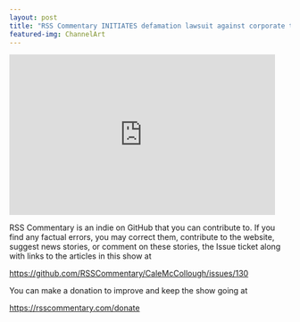 ```yaml
---
layout: post
title: "RSS Commentary INITIATES defamation lawsuit against corporate town BIG TECH for election engineering."
featured-img: ChannelArt
---
```


<iframe src="https://onedrive.live.com/embed?cid=B71FD60DFA435E65&resid=B71FD60DFA435E65%21439698&authkey=ADcRDu7gepoJjJQ&em=2" width="476" height="288" frameborder="0" scrolling="no"></iframe>

RSS Commentary is an indie on GitHub that you can contribute to. If you find any factual errors, you may correct them, contribute to the website, suggest news stories, or comment on these stories, the Issue ticket along with links to the articles in this show at 

<https://github.com/RSSCommentary/CaleMcCollough/issues/130>

You can make a donation to improve and keep the show going at

<https://rsscommentary.com/donate>
